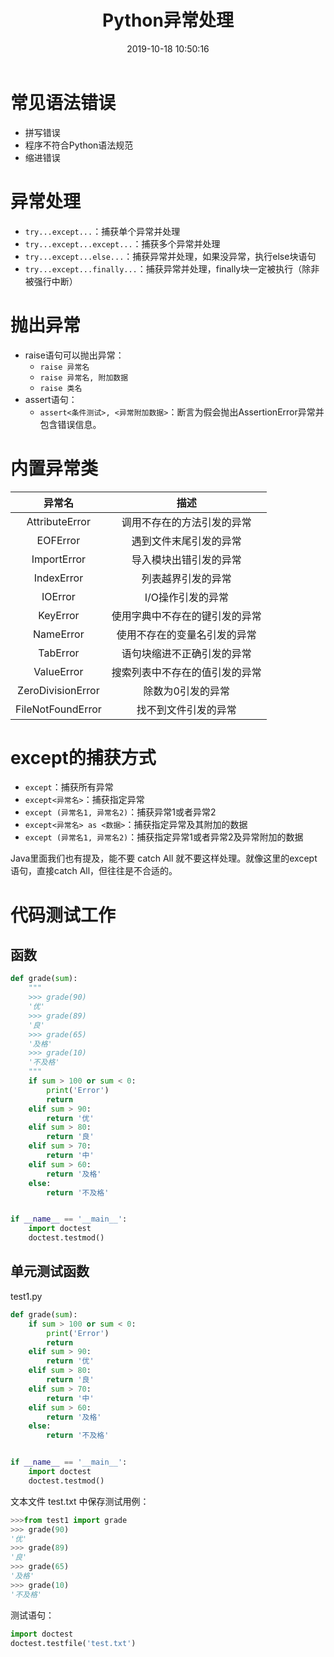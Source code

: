 ﻿---
title: Python异常处理
date: 2019-10-18 10:50:16
summary: 本文分享Python异常处理的相关内容。
tags:
- Python
categories:
- Python
---

# 常见语法错误

 - 拼写错误
 - 程序不符合Python语法规范
 - 缩进错误

# 异常处理

 - `try...except...`：捕获单个异常并处理
 - `try...except...except...`：捕获多个异常并处理
 - `try...except...else...`：捕获异常并处理，如果没异常，执行else块语句
 - `try...except...finally...`：捕获异常并处理，finally块一定被执行（除非被强行中断）

# 抛出异常

- raise语句可以抛出异常：
  - `raise 异常名`
  - `raise 异常名, 附加数据`
  - `raise 类名`
- assert语句：
    - `assert<条件测试>, <异常附加数据>`：断言为假会抛出AssertionError异常并包含错误信息。

# 内置异常类

| 异常名 | 描述 |
|:----:|:----:|
| AttributeError | 调用不存在的方法引发的异常 |
| EOFError | 遇到文件末尾引发的异常 |
| ImportError | 导入模块出错引发的异常 |
| IndexError | 列表越界引发的异常 |
| IOError | I/O操作引发的异常 |
| KeyError | 使用字典中不存在的键引发的异常 |
| NameError | 使用不存在的变量名引发的异常 |
| TabError | 语句块缩进不正确引发的异常 |
| ValueError | 搜索列表中不存在的值引发的异常 |
| ZeroDivisionError | 除数为0引发的异常 |
| FileNotFoundError | 找不到文件引发的异常 |

# except的捕获方式

 - `except`：捕获所有异常
 - `except<异常名>`：捕获指定异常
 - `except (异常名1, 异常名2)`：捕获异常1或者异常2
 - `except<异常名> as <数据>`：捕获指定异常及其附加的数据
 - `except (异常名1, 异常名2)`：捕获指定异常1或者异常2及异常附加的数据

Java里面我们也有提及，能不要 catch All 就不要这样处理。就像这里的except语句，直接catch All，但往往是不合适的。

# 代码测试工作

## 函数

```python
def grade(sum):
    """
    >>> grade(90)
    '优'
    >>> grade(89)
    '良'
    >>> grade(65)
    '及格'
    >>> grade(10)
    '不及格'
    """
    if sum > 100 or sum < 0:
        print('Error')
        return
    elif sum > 90:
        return '优'
    elif sum > 80:
        return '良'
    elif sum > 70:
        return '中'
    elif sum > 60:
        return '及格'
    else:
        return '不及格'


if __name__ == '__main__':
    import doctest
    doctest.testmod()    
```

## 单元测试函数

test1.py
```python
def grade(sum):
    if sum > 100 or sum < 0:
        print('Error')
        return
    elif sum > 90:
        return '优'
    elif sum > 80:
        return '良'
    elif sum > 70:
        return '中'
    elif sum > 60:
        return '及格'
    else:
        return '不及格'


if __name__ == '__main__':
    import doctest
    doctest.testmod()    
```

文本文件 test.txt 中保存测试用例：
```python
>>>from test1 import grade
>>> grade(90)
'优'
>>> grade(89)
'良'
>>> grade(65)
'及格'
>>> grade(10)
'不及格'
```

测试语句：
```python
import doctest
doctest.testfile('test.txt')  
```
